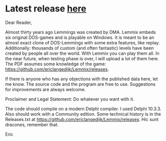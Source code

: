 
# Latest release [here](https://github.com/ericlangedijk/Lemmix/releases)

Dear Reader,

Almost thirty years ago Lemmings was created by DMA.
Lemmix embeds six original DOS-games and is playable on Windows.
It is meant to be an almost exact clone of DOS-Lemmings with some extra features, like replay.
Additionally: thousands of custom (and often fantastic) levels have been created by people all over the world.
With Lemmix you can play them all. In the near future, when testing phase is over, I will upload a lot of them here.
The PDF assumes some knowledge of the game: https://github.com/ericlangedijk/Lemmix/releases.

If there is anyone who has any objections with the published data here, let me know.
The source code and the program are free to use.
Suggestions for improvements are always welcome.

Proclaimer and Legal Statement: Do whatever you want with it.

The code should compile on a modern Delphi compiler. I used Delphi 10.3.3.
Also should work with a Community edition.
Some technical history is in the Releases.txt at https://github.com/ericlangedijk/Lemmix/releases.
Hic sunt dracones, remember that.

Eric

